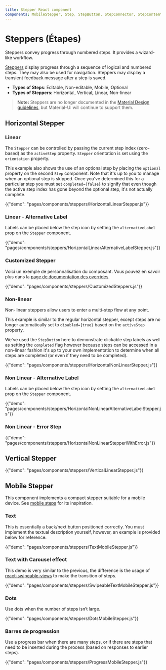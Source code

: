```yaml
---
title: Stepper React component
components: MobileStepper, Step, StepButton, StepConnector, StepContent, StepIcon, StepLabel, Stepper
---
```


# Steppers (Étapes)

<p class="description">Steppers convey progress through numbered steps. It provides a wizard-like workflow.</p>

[Steppers](https://material.io/archive/guidelines/components/steppers.html) display progress through a sequence of logical and numbered steps. They may also be used for navigation. Steppers may display a transient feedback message after a step is saved.

- **Types of Steps**: Editable, Non-editable, Mobile, Optional
- **Types of Steppers**: Horizontal, Vertical, Linear, Non-linear

> **Note:** Steppers are no longer documented in the [Material Design guidelines](https://material.io/), but Material-UI will continue to support them.

## Horizontal Stepper

### Linear

The `Stepper` can be controlled by passing the current step index (zero-based) as the `activeStep` property. `Stepper` orientation is set using the `orientation` property.

This example also shows the use of an optional step by placing the `optional` property on the second `Step` component. Note that it's up to you to manage when an optional step is skipped. Once you've determined this for a particular step you must set `completed={false}` to signify that even though the active step index has gone beyond the optional step, it's not actually complete.

{{"demo": "pages/components/steppers/HorizontalLinearStepper.js"}}

### Linear - Alternative Label

Labels can be placed below the step icon by setting the `alternativeLabel` prop on the `Stepper` component.

{{"demo": "pages/components/steppers/HorizontalLinearAlternativeLabelStepper.js"}}

### Customized Stepper

Voici un exemple de personnalisation du composant. Vous pouvez en savoir plus dans la [page de documentation des overrides](/customization/components/).

{{"demo": "pages/components/steppers/CustomizedSteppers.js"}}

### Non-linear

Non-linear steppers allow users to enter a multi-step flow at any point.

This example is similar to the regular horizontal stepper, except steps are no longer automatically set to `disabled={true}` based on the `activeStep` property.

We've used the `StepButton` here to demonstrate clickable step labels as well as setting the `completed` flag however because steps can be accessed in a non-linear fashion it's up to your own implementation to determine when all steps are completed (or even if they need to be completed).

{{"demo": "pages/components/steppers/HorizontalNonLinearStepper.js"}}

### Non Linear - Alternative Label

Labels can be placed below the step icon by setting the `alternativeLabel` prop on the `Stepper` component.

{{"demo": "pages/components/steppers/HorizontalNonLinearAlternativeLabelStepper.js"}}

### Non Linear - Error Step

{{"demo": "pages/components/steppers/HorizontalNonLinearStepperWithError.js"}}

## Vertical Stepper

{{"demo": "pages/components/steppers/VerticalLinearStepper.js"}}

## Mobile Stepper

This component implements a compact stepper suitable for a mobile device. See [mobile steps](https://material.io/archive/guidelines/components/steppers.html#steppers-types-of-steps) for its inspiration.

### Text

This is essentially a back/next button positioned correctly. You must implement the textual description yourself, however, an example is provided below for reference.

{{"demo": "pages/components/steppers/TextMobileStepper.js"}}

### Text with Carousel effect

This demo is very similar to the previous, the difference is the usage of [react-swipeable-views](https://github.com/oliviertassinari/react-swipeable-views) to make the transition of steps.

{{"demo": "pages/components/steppers/SwipeableTextMobileStepper.js"}}

### Dots

Use dots when the number of steps isn’t large.

{{"demo": "pages/components/steppers/DotsMobileStepper.js"}}

### Barres de progression

Use a progress bar when there are many steps, or if there are steps that need to be inserted during the process (based on responses to earlier steps).

{{"demo": "pages/components/steppers/ProgressMobileStepper.js"}}
